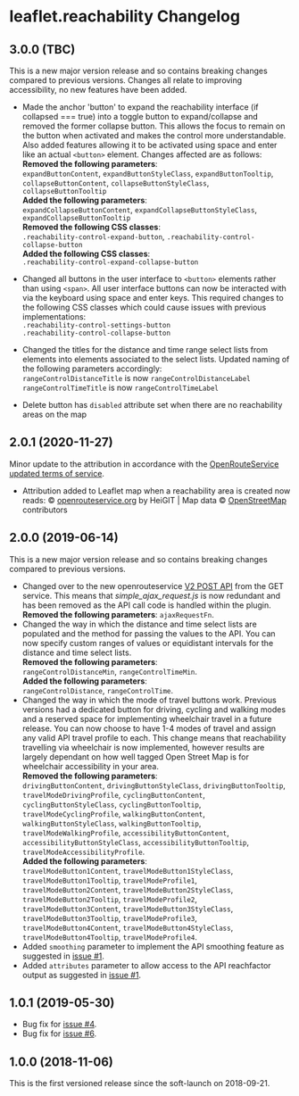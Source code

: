 # leaflet.reachability Changelog

## 3.0.0 (TBC)
This is a new major version release and so contains breaking changes compared to previous versions. Changes all relate to improving accessibility, no new features have been added.

- Made the anchor 'button' to expand the reachability interface (if collapsed === true) into a toggle button to expand/collapse and removed the former collapse button. This allows the focus to remain on the button when activated and makes the control more understandable. Also added features allowing it to be activated using space and enter like an actual `<button>` element. Changes affected are as follows:<br />
**Removed the following parameters**:<br />
`expandButtonContent`, `expandButtonStyleClass`, `expandButtonTooltip`, `collapseButtonContent`, `collapseButtonStyleClass`, `collapseButtonTooltip`<br />
**Added the following parameters**:<br />
`expandCollapseButtonContent`, `expandCollapseButtonStyleClass`, `expandCollapseButtonTooltip`<br />
**Removed the following CSS classes**:<br />
`.reachability-control-expand-button`, `.reachability-control-collapse-button`<br />
**Added the following CSS classes**:<br />
`.reachability-control-expand-collapse-button`<br />

- Changed all buttons in the user interface to `<button>` elements rather than using `<span>`. All user interface buttons can now be interacted with via the keyboard using space and enter keys. This required changes to the following CSS classes which could cause issues with previous implementations:<br />
`.reachability-control-settings-button`<br />
`.reachability-control-collapse-button`
- Changed the titles for the distance and time range select lists from <span> elements into <label> elements associated to the select lists. Updated naming of the following parameters accordingly:<br />
`rangeControlDistanceTitle` is now `rangeControlDistanceLabel`<br />
`rangeControlTimeTitle` is now `rangeControlTimeLabel`
- Delete button has `disabled` attribute set when there are no reachability areas on the map

## 2.0.1 (2020-11-27)
Minor update to the attribution in accordance with the [OpenRouteService updated terms of service](https://openrouteservice.org/terms-of-service/).

- Attribution added to Leaflet map when a reachability area is created now reads: &copy; [openrouteservice.org](https://openrouteservice.org) by HeiGIT | Map data &copy; [OpenStreetMap](https://www.openstreetmap.org/copyright) contributors

## 2.0.0 (2019-06-14)
This is a new major version release and so contains breaking changes compared to previous versions.

- Changed over to the new openrouteservice [V2 POST API](https://openrouteservice.org/dev/#/api-docs/v2/isochrones/{profile}/post) from the GET service. This means that *simple_ajax_request.js* is now redundant and has been removed as the API call code is handled within the plugin.<br />
**Removed the following parameters**: `ajaxRequestFn`.
- Changed the way in which the distance and time select lists are populated and the method for passing the values to the API. You can now specify custom ranges of values or equidistant intervals for the distance and time select lists.<br />
**Removed the following parameters**:<br />
`rangeControlDistanceMin`, `rangeControlTimeMin`.<br />
**Added the following parameters**:<br />
`rangeControlDistance`, `rangeControlTime`.
- Changed the way in which the mode of travel buttons work. Previous versions had a dedicated button for driving, cycling and walking modes and a reserved space for implementing wheelchair travel in a future release. You can now choose to have 1-4 modes of travel and assign any valid API travel profile to each. This change means that reachability travelling via wheelchair is now implemented, however results are largely dependant on how well tagged Open Street Map is for wheelchair accessibility in your area.<br />
**Removed the following parameters**:<br />
`drivingButtonContent`, `drivingButtonStyleClass`, `drivingButtonTooltip`, `travelModeDrivingProfile`, `cyclingButtonContent`, `cyclingButtonStyleClass`, `cyclingButtonTooltip`, `travelModeCyclingProfile`, `walkingButtonContent`, `walkingButtonStyleClass`, `walkingButtonTooltip`, `travelModeWalkingProfile`, `accessibilityButtonContent`, `accessibilityButtonStyleClass`, `accessibilityButtonTooltip`, `travelModeAccessibilityProfile`.<br />
**Added the following parameters**:<br />
`travelModeButton1Content`, `travelModeButton1StyleClass`, `travelModeButton1Tooltip`, `travelModeProfile1`, `travelModeButton2Content`, `travelModeButton2StyleClass`, `travelModeButton2Tooltip`, `travelModeProfile2`, `travelModeButton3Content`, `travelModeButton3StyleClass`, `travelModeButton3Tooltip`, `travelModeProfile3`, `travelModeButton4Content`, `travelModeButton4StyleClass`, `travelModeButton4Tooltip`, `travelModeProfile4`.
- Added `smoothing` parameter to implement the API smoothing feature as suggested in [issue #1](https://github.com/traffordDataLab/leaflet.reachability/issues/1).
- Added `attributes` parameter to allow access to the API reachfactor output as suggested in [issue #1](https://github.com/traffordDataLab/leaflet.reachability/issues/1).

## 1.0.1 (2019-05-30)
- Bug fix for [issue #4](https://github.com/traffordDataLab/leaflet.reachability/issues/4).
- Bug fix for [issue #6](https://github.com/traffordDataLab/leaflet.reachability/issues/6).

## 1.0.0 (2018-11-06)
This is the first versioned release since the soft-launch on 2018-09-21.
